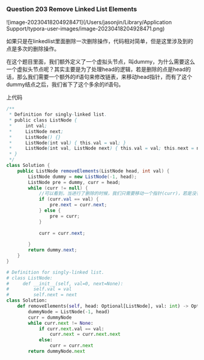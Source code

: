 ### Question 203 Remove Linked List Elements

![image-20230418204928471](/Users/jasonjin/Library/Application Support/typora-user-images/image-20230418204928471.png)

如果只是在linkedlist里面删除一次删除操作，代码相对简单，但是这里涉及到的点是多次的删除操作。

在这个题目里面，我们额外定义了一个虚拟头节点，叫dummy，为什么需要这么一个虚拟头节点呢？其实主要是为了处理head的逻辑，若是删除的点是head的话，那么我们需要一个额外的if语句来修改链表，来移动head指针，而有了这个dummy结点之后，我们省下了这个多余的if语句。

上代码

```java
/**
 * Definition for singly-linked list.
 * public class ListNode {
 *     int val;
 *     ListNode next;
 *     ListNode() {}
 *     ListNode(int val) { this.val = val; }
 *     ListNode(int val, ListNode next) { this.val = val; this.next = next; }
 * }
 */
class Solution {
    public ListNode removeElements(ListNode head, int val) {
        ListNode dummy = new ListNode(-1, head);
        ListNode pre = dummy, curr = head;
        while (curr != null) {
            //可以看到，当进行了删除的时候，我们只需要移动一个指针(curr)，若是没有进行删除操作，那么就需要同时移动两个指针。
            if (curr.val == val) {
                pre.next = curr.next;
            } else {
                pre = curr;
            } 
            
            curr = curr.next;
            
        }
        return dummy.next;
    }
}
```

```python
# Definition for singly-linked list.
# class ListNode:
#     def __init__(self, val=0, next=None):
#         self.val = val
#         self.next = next
class Solution:
    def removeElements(self, head: Optional[ListNode], val: int) -> Optional[ListNode]:
        dummyNode = ListNode(-1, head)
        curr = dummyNode
        while curr.next != None:
            if curr.next.val == val:
                curr.next = curr.next.next
            else:
                curr = curr.next
        return dummyNode.next

```

